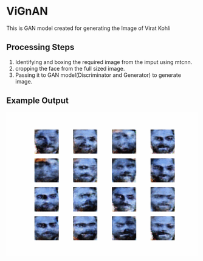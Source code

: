 # ViGnAN
This is GAN model created for generating the Image of Virat Kohli

## Processing Steps
1. Identifying and boxing the required image from the imput using mtcnn.
2. cropping the face from the full sized image.
3. Passing it to GAN model(Discriminator and Generator) to generate image.

## Example Output
![](https://github.com/varunk07/ViGnAN/blob/main/gan.gif)
